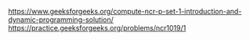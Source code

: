 https://www.geeksforgeeks.org/compute-ncr-p-set-1-introduction-and-dynamic-programming-solution/
https://practice.geeksforgeeks.org/problems/ncr1019/1
